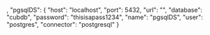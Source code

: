 ,
  "pgsqlDS": {
    "host": "localhost",
    "port": 5432,
    "url": "",
    "database": "cubdb",
    "password": "thisisapass1234",
    "name": "pgsqlDS",
    "user": "postgres",
    "connector": "postgresql"
  }